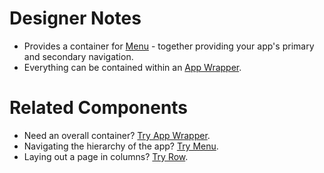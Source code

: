 # Designer Notes
- Provides a container for [Menu](/components/menu) - together providing your app's primary and secondary navigation.
- Everything can be contained within an [App Wrapper](/components/app-wrapper).

# Related Components
- Need an overall container? [Try App Wrapper](/components/app-wrapper "App Wrapper").
- Navigating the hierarchy of the app? [Try Menu](/components/menu "Menu").
- Laying out a page in columns? [Try Row](/components/row "Row").
